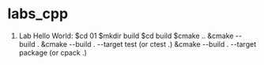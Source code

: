 # labs_cpp

1. Lab Hello World:
  $cd 01
  $mkdir build
  $cd build
  $cmake ..
  &cmake --build .
  &cmake --build . --target test (or ctest .)
  &cmake --build . --target package (or cpack .)
